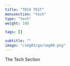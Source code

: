 ```yaml
---
title: "TECH TEST"
menusection: "tech"
type: "tech"
weight: 100

tags: []

subtitle: ""
image: "/img03/go/img00.png"
---
```

The Tech Section
